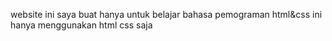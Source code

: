 website ini saya buat hanya untuk belajar bahasa pemograman html&css 
ini hanya menggunakan html css saja
